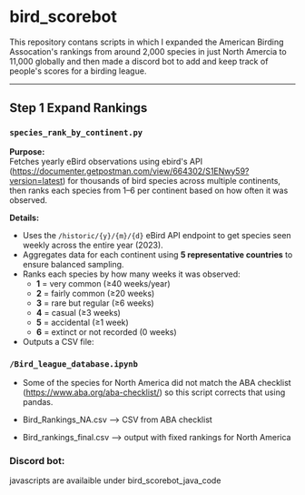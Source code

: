 # bird_scorebot
This repository contans scripts in which I expanded the American Birding Assocation's rankings from around 2,000 species in just North Amercia to 11,000 globally and then made a discord bot to add and keep track of people's scores for a birding league.

---

## Step 1 Expand Rankings

### `species_rank_by_continent.py`

**Purpose:**  
Fetches yearly eBird observations using ebird's API (https://documenter.getpostman.com/view/664302/S1ENwy59?version=latest) for thousands of bird species across multiple continents, then ranks each species from 1–6 per continent based on how often it was observed.

**Details:**
- Uses the `/historic/{y}/{m}/{d}` eBird API endpoint to get species seen weekly across the entire year (2023).
- Aggregates data for each continent using **5 representative countries** to ensure balanced sampling.
- Ranks each species by how many weeks it was observed:
  - **1** = very common (≥40 weeks/year)
  - **2** = fairly common (≥20 weeks)
  - **3** = rare but regular (≥6 weeks)
  - **4** = casual (≥3 weeks)
  - **5** = accidental (≥1 week)
  - **6** = extinct or not recorded (0 weeks)
- Outputs a CSV file:  

### `/Bird_league_database.ipynb`
- Some of the species for North America did not match the ABA checklist (https://www.aba.org/aba-checklist/) so this script corrects that using pandas.

- Bird_Rankings_NA.csv --> CSV from ABA checklist
- Bird_rankings_final.csv --> output with fixed rankings for North America


### Discord bot: 
javascripts are availaible under bird_scorebot_java_code
